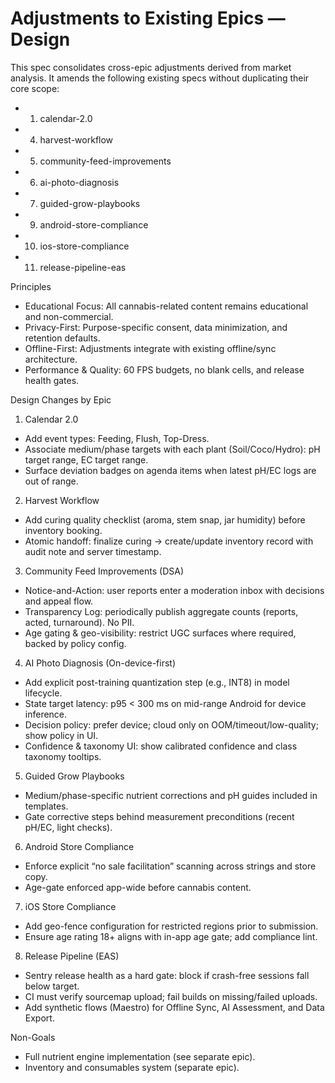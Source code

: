 # Adjustments to Existing Epics — Design

This spec consolidates cross-epic adjustments derived from market analysis. It amends the following existing specs without duplicating their core scope:

- 1. calendar-2.0
- 4. harvest-workflow
- 5. community-feed-improvements
- 6. ai-photo-diagnosis
- 7. guided-grow-playbooks
- 9. android-store-compliance
- 10. ios-store-compliance
- 11. release-pipeline-eas

Principles

- Educational Focus: All cannabis-related content remains educational and non-commercial.
- Privacy-First: Purpose-specific consent, data minimization, and retention defaults.
- Offline-First: Adjustments integrate with existing offline/sync architecture.
- Performance & Quality: 60 FPS budgets, no blank cells, and release health gates.

Design Changes by Epic

1. Calendar 2.0

- Add event types: Feeding, Flush, Top-Dress.
- Associate medium/phase targets with each plant (Soil/Coco/Hydro): pH target range, EC target range.
- Surface deviation badges on agenda items when latest pH/EC logs are out of range.

2. Harvest Workflow

- Add curing quality checklist (aroma, stem snap, jar humidity) before inventory booking.
- Atomic handoff: finalize curing → create/update inventory record with audit note and server timestamp.

3. Community Feed Improvements (DSA)

- Notice-and-Action: user reports enter a moderation inbox with decisions and appeal flow.
- Transparency Log: periodically publish aggregate counts (reports, acted, turnaround). No PII.
- Age gating & geo-visibility: restrict UGC surfaces where required, backed by policy config.

4. AI Photo Diagnosis (On-device-first)

- Add explicit post-training quantization step (e.g., INT8) in model lifecycle.
- State target latency: p95 < 300 ms on mid-range Android for device inference.
- Decision policy: prefer device; cloud only on OOM/timeout/low-quality; show policy in UI.
- Confidence & taxonomy UI: show calibrated confidence and class taxonomy tooltips.

5. Guided Grow Playbooks

- Medium/phase-specific nutrient corrections and pH guides included in templates.
- Gate corrective steps behind measurement preconditions (recent pH/EC, light checks).

6. Android Store Compliance

- Enforce explicit “no sale facilitation” scanning across strings and store copy.
- Age-gate enforced app-wide before cannabis content.

7. iOS Store Compliance

- Add geo-fence configuration for restricted regions prior to submission.
- Ensure age rating 18+ aligns with in-app age gate; add compliance lint.

8. Release Pipeline (EAS)

- Sentry release health as a hard gate: block if crash-free sessions fall below target.
- CI must verify sourcemap upload; fail builds on missing/failed uploads.
- Add synthetic flows (Maestro) for Offline Sync, AI Assessment, and Data Export.

Non-Goals

- Full nutrient engine implementation (see separate epic).
- Inventory and consumables system (separate epic).
